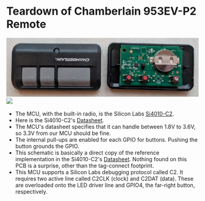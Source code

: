 # Teardown of Chamberlain 953EV-P2 Remote

![](images/open-case.jpg)
![](images/Chamberlain%20953EV-P2%20PCB%20Annotation.svg)


* The MCU, with the built-in radio, is the Silicon Labs [Si4010-C2].
* Here is the Si4010-C2's [Datasheet].
* The MCU's datasheet specifies that it can handle between 1.8V to 3.6V, so 3.3V
  from our MCU should be fine.
* The internal pull-ups are enabled for each GPIO for buttons. Pushing the
  button grounds the GPIO.
* This schematic is basically a direct copy of the reference implementation in
  the Si4010-C2's [Datasheet]. Nothing found on this PCB is a surprise, other
  than the tag-connect footprint.
* This MCU supports a Silicon Labs debugging protocol called C2. It requires two
  active line called C2CLK (clock) and C2DAT (data). These are overloaded onto
  the LED driver line and GPIO4, the far-right button, respectively.

[Datasheet]: https://www.silabs.com/documents/public/data-sheets/Si4010.pdf
[Si4010-C2]: https://www.silabs.com/wireless/proprietary/ezradio-sub-ghz-ics/device.si4010-c2-gt?tab=specs